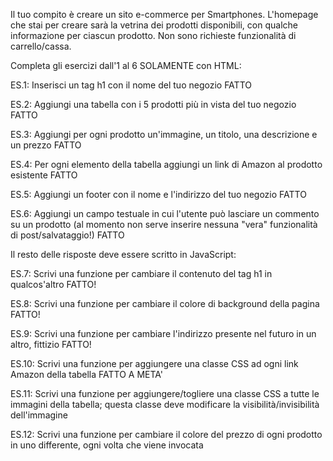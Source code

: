 Il tuo compito è creare un sito e-commerce per Smartphones. L'homepage che stai per creare sarà la vetrina dei prodotti disponibili, con qualche informazione per ciascun prodotto. Non sono richieste funzionalità di carrello/cassa.

Completa gli esercizi dall'1 al 6 SOLAMENTE con HTML:

ES.1: Inserisci un tag h1 con il nome del tuo negozio FATTO

ES.2: Aggiungi una tabella con i 5 prodotti più in vista del tuo negozio FATTO

ES.3: Aggiungi per ogni prodotto un'immagine, un titolo, una descrizione e un prezzo FATTO

ES.4: Per ogni elemento della tabella aggiungi un link di Amazon al prodotto esistente FATTO

ES.5: Aggiungi un footer con il nome e l'indirizzo del tuo negozio FATTO

ES.6: Aggiungi un campo testuale in cui l'utente può lasciare un commento su un prodotto (al momento non serve inserire
nessuna "vera" funzionalità di post/salvataggio!) FATTO

Il resto delle risposte deve essere scritto in JavaScript:

ES.7: Scrivi una funzione per cambiare il contenuto del tag h1 in qualcos'altro 
FATTO!

ES.8: Scrivi una funzione per cambiare il colore di background della pagina
FATTO!

ES.9: Scrivi una funzione per cambiare l'indirizzo presente nel futuro in un altro, fittizio 
FATTO!

ES.10: Scrivi una funzione per aggiungere una classe CSS ad ogni link Amazon della tabella
FATTO A META'


ES.11: Scrivi una funzione per aggiungere/togliere una classe CSS a tutte le immagini della tabella; questa classe deve modificare la visibilità/invisibilità dell'immagine

ES.12: Scrivi una funzione per cambiare il colore del prezzo di ogni prodotto in uno differente, ogni volta che viene invocata
